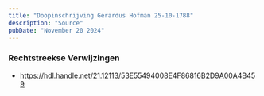 ```yaml
---
title: "Doopinschrijving Gerardus Hofman 25-10-1788"
description: "Source"
pubDate: "November 20 2024"
---
```


### Rechtstreekse Verwijzingen
- https://hdl.handle.net/21.12113/53E55494008E4F86816B2D9A00A4B459